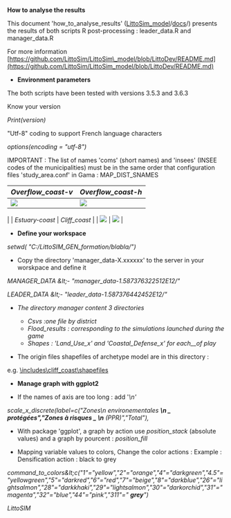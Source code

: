 **How to analyse the results**

This document &#39;how\_to\_analyse\_results&#39; ([LittoSim\_model](https://github.com/LittoSim/LittoSim_model/commits/LittoDev)/[docs](https://github.com/LittoSim/LittoSim_model/commits/LittoDev/Rscripts)/) presents the results of both scripts R post-processing : leader\_data.R and manager\_data.R

For more information [https://github.com/LittoSim/LittoSim\_model/blob/LittoDev/README.md](https://github.com/LittoSim/LittoSim_model/blob/LittoDev/README.md)

- **Environment parameters**

The both scripts have been tested with versions 3.5.3 and 3.6.3

Know your version

_Print(version)_

&quot;Utf-8&quot; coding to support French language characters

_options(encoding = &quot;utf-8&quot;)_

IMPORTANT : The list of names &#39;coms&#39; (short names) and &#39;insees&#39; (INSEE codes of the municipalities) must be in the same order that configuration files &#39;study\_area.conf&#39; in Gama : MAP\_DIST\_SNAMES

| _Overflow\_coast-v_ | _Overflow\_coast-h_ |
| --- | --- |
| ![](RackMultipart20201026-4-wj5x4e_html_6c0f267ec0f00e1e.png) | ![](RackMultipart20201026-4-wj5x4e_html_fe49ccb9055b1dee.png)
 |
| _Estuary-coast_ | _Cliff\_coast_ |
| ![](RackMultipart20201026-4-wj5x4e_html_34884471bed5c8a8.png) | ![](RackMultipart20201026-4-wj5x4e_html_3a411a65a1499663.png) |

- **Define your workspace**

_setwd( &quot;C:/LittoSIM\_GEN\_formation/blabla/&quot;)_

- Copy the directory &#39;manager\_data-X.xxxxxx&#39; to the server in your worskpace and define it

_MANAGER\_DATA \&lt;- &quot;manager\_data-1.587376322512E12/&quot;_

_LEADER\_DATA \&lt;- &quot;leader\_data-1.587376442452E12/&quot;_

- _The directory manager content 3 directories_
  - _Csvs :one file by district_
  - _Flood\_results : corresponding to the simulations launched during the game_
  - _Shapes : &#39;Land\_Use\_x&#39; and &#39;Coastal\_Defense\_x&#39; for each__of play_

- The origin files shapefiles of archetype model are in this directory :

e.g. [\\includes\cliff\_coast\shapefiles](/%5C%5Cincludes%5Ccliff_coast%5Cshapefiles)

- **Manage graph with ggplot2**

- If the names of axis are too long : add &#39;_\n&#39;_

_scale\_x\_discrete(label=c(&quot;Zones\n environementales __**\n** _ _protégées&quot;,&quot;Zones à risques_ _ **\n**__ (PPR)&quot;,&quot;Total&quot;),_

- With package &#39;ggplot&#39;, a graph by action use _position\_stack_ (absolute values) and a graph by pourcent : _position\_fill_

- Mapping variable values to colors, Change the color actions : Example : Densification action : black to grey

_command\_to\_colors\&lt;c(&quot;1&quot;=&quot;yellow&quot;,&quot;2&quot;=&quot;orange&quot;,&quot;4&quot;=&quot;darkgreen&quot;,&quot;4.5&quot;=&quot;yellowgreen&quot;,&quot;5&quot;=&quot;darkred&quot;,&quot;6&quot;=&quot;red&quot;,&quot;7&quot;=&quot;beige&quot;,&quot;8&quot;=&quot;darkblue&quot;,&quot;26&quot;=&quot;lightsalmon&quot;,&quot;28&quot;=&quot;darkkhaki&quot;,&quot;29&quot;=&quot;lightsalmon&quot;,&quot;30&quot;=&quot;darkorchid&quot;,&quot;31&quot;=&quot;magenta&quot;,&quot;32&quot;=&quot;blue&quot;,&quot;44&quot;=&quot;pink&quot;,&quot;311&quot;=&quot; __**grey**__&quot;)_

_LittoSIM_
